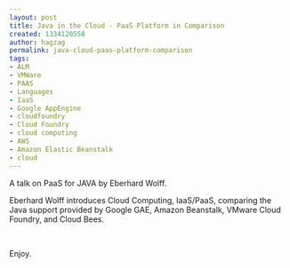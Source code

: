 ```yaml
---
layout: post
title: Java in the Cloud - PaaS Platform in Comparison
created: 1334120558
author: hagzag
permalink: java-cloud-paas-platform-comparison
tags:
- ALM
- VMWare
- PAAS
- Languages
- IaaS
- Google AppEngine
- cloudfoundry
- Cloud Foundry
- cloud computing
- AWS
- Amazon Elastic Beanstalk
- cloud
---
```

<p>A talk on PaaS for JAVA by Eberhard Wolff.</p>
<p>Eberhard Wolff introduces Cloud Computing, IaaS/PaaS, comparing the Java support provided by Google GAE, Amazon Beanstalk, VMware Cloud Foundry, and Cloud Bees.<span>&nbsp;</span></p>
<p>&nbsp;</p>
<p>Enjoy.</p>
